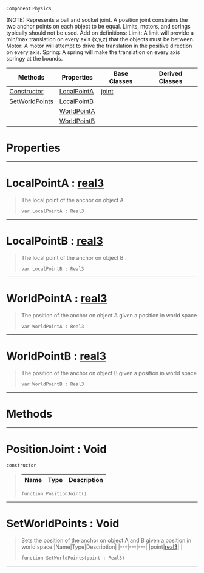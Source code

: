  `Component` `Physics`



(NOTE) Represents a ball and socket joint. A position joint constrains the two anchor points on each object to be equal. Limits, motors, and springs typically should not be used. Add on definitions: Limit: A limit will provide a min/max translation on every axis (x,y,z) that the objects must be between. Motor: A motor will attempt to drive the translation in the positive direction on every axis. Spring: A spring will make the translation on every axis springy at the bounds.

|Methods|Properties|Base Classes|Derived Classes|
|---|---|---|---|
|[ Constructor](https://github.com/ArendDanielek/ZeroDocsTest/blob/master/code_reference/class_reference/positionjoint.markdown#positionjoint-void)|[ LocalPointA](https://github.com/ArendDanielek/ZeroDocsTest/blob/master/code_reference/class_reference/positionjoint.markdown#localpointa-zero-engine)|[joint](https://github.com/ArendDanielek/ZeroDocsTest/blob/master/code_reference/class_reference/joint.markdown)| |
|[ SetWorldPoints](https://github.com/ArendDanielek/ZeroDocsTest/blob/master/code_reference/class_reference/positionjoint.markdown#setworldpoints-void)|[ LocalPointB](https://github.com/ArendDanielek/ZeroDocsTest/blob/master/code_reference/class_reference/positionjoint.markdown#localpointb-zero-engine)| | |
| |[ WorldPointA](https://github.com/ArendDanielek/ZeroDocsTest/blob/master/code_reference/class_reference/positionjoint.markdown#worldpointa-zero-engine)| | |
| |[ WorldPointB](https://github.com/ArendDanielek/ZeroDocsTest/blob/master/code_reference/class_reference/positionjoint.markdown#worldpointb-zero-engine)| | |


 #  Properties


---  
 #  LocalPointA : [real3](https://github.com/ArendDanielek/ZeroDocsTest/blob/master/code_reference/zilch_base_types/real3.markdown)

> The local point of the anchor on object A . 
> ``` lang=cpp, name=Zilch
> var LocalPointA : Real3


---  
 #  LocalPointB : [real3](https://github.com/ArendDanielek/ZeroDocsTest/blob/master/code_reference/zilch_base_types/real3.markdown)

> The local point of the anchor on object B . 
> ``` lang=cpp, name=Zilch
> var LocalPointB : Real3


---  
 #  WorldPointA : [real3](https://github.com/ArendDanielek/ZeroDocsTest/blob/master/code_reference/zilch_base_types/real3.markdown)

> The position of the anchor on object A given a position in world space 
> ``` lang=cpp, name=Zilch
> var WorldPointA : Real3


---  
 #  WorldPointB : [real3](https://github.com/ArendDanielek/ZeroDocsTest/blob/master/code_reference/zilch_base_types/real3.markdown)

> The position of the anchor on object B given a position in world space 
> ``` lang=cpp, name=Zilch
> var WorldPointB : Real3


---  
 #  Methods


---  
 #  PositionJoint : Void

 `constructor`

> 
> |Name|Type|Description|
> |---|---|---|
> ``` lang=cpp, name=Zilch
> function PositionJoint()
> ``` 


---  
 #  SetWorldPoints : Void

> Sets the position of the anchor on object A and B given a position in world space 
> |Name|Type|Description|
> |---|---|---|
> |point|[real3](https://github.com/ArendDanielek/ZeroDocsTest/blob/master/code_reference/zilch_base_types/real3.markdown)| |
> ``` lang=cpp, name=Zilch
> function SetWorldPoints(point : Real3)
> ``` 


---  
 
  
  
  
  
  
  
  

 